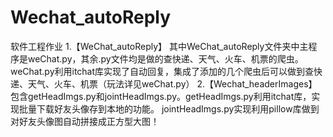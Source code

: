 # Wechat_autoReply
软件工程作业
1.【WeChat_autoReply】 其中WeChat_autoReply文件夹中主程序是weChat.py，其余.py文件均是做的查快递、天气、火车、机票的爬虫。 weChat.py利用itchat库实现了自动回复，集成了添加的几个爬虫后可以做到查快递、天气、火车、机票（玩法详见weChat.py）
2.【Wechat_headerImages】 包含getHeadImgs.py和jointHeadImgs.py。getHeadImgs.py利用itchat库，实现批量下载好友头像存到本地的功能。 jointHeadImgs.py实现利用pillow库做到对好友头像图自动拼接成正方型大图！

